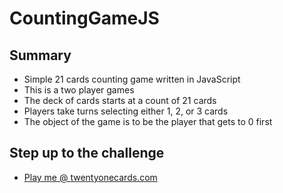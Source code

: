 # CountingGameJS
## Summary
* Simple 21 cards counting game written in JavaScript
* This is a two player games
* The deck of cards starts at a count of 21 cards
* Players take turns selecting either 1, 2, or 3 cards
* The object of the game is to be the player that gets to 0 first
## Step up to the challenge
* [Play me @ twentyonecards.com](http://twentyonecards.com.s3-website-us-east-1.amazonaws.com/)
